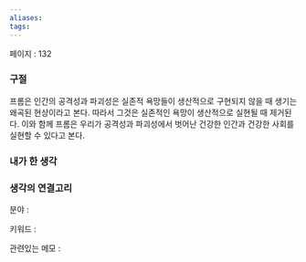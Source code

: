 ```yaml
---
aliases: 
tags:
---
```

페이지 : 
132

### 구절
프롬은 인간의 공격성과 파괴성은 실존적 욕망들이 생산적으로 구현되지 않을 때 생기는 왜곡된 현상이라고 본다. 따라서 그것은 실존적인 욕망이 생산적으로 실현될 때 제거된다. 이와 함께 프롬은 우리가 공격성과 파괴성에서 벗어난 건강한 인간과 건강한 사회를 실현할 수 있다고 본다.


### 내가 한 생각


### 생각의 연결고리
분야 : 

키워드 : 

관련있는 메모 : 